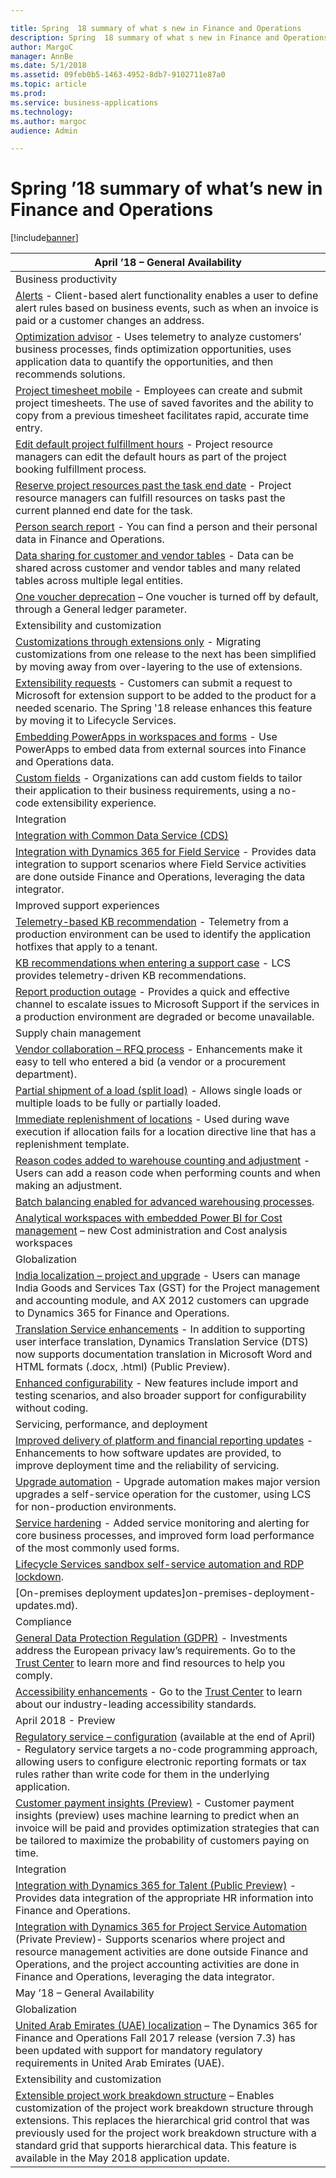 ```yaml
---

title: Spring  18 summary of what s new in Finance and Operations
description: Spring  18 summary of what s new in Finance and Operations
author: MargoC
manager: AnnBe
ms.date: 5/1/2018
ms.assetid: 09feb0b5-1463-4952-8db7-9102711e87a0
ms.topic: article
ms.prod: 
ms.service: business-applications
ms.technology: 
ms.author: margoc
audience: Admin

---
```

#  Spring ’18 summary of what’s new in Finance and Operations




[!include[banner](../../../includes/banner.md)]

| April ’18 – General Availability                                                                                                                                                                                                                                                                                                                                                               |
|------------------------------------------------------------------------------------------------------------------------------------------------------------------------------------------------------------------------------------------------------------------------------------------------------------------------------------------------------------------------------------------------|
| Business productivity                                                                                                                                                                                                                                                                                                                                                                          |
| [Alerts](alerts.md) - Client-based alert functionality enables a user to define alert rules based on business events, such as when an invoice is paid or a customer changes an address.                                                                                                                                                                                                       |
| [Optimization advisor](optimization-advisor.md) - Uses telemetry to analyze customers’ business processes, finds optimization opportunities, uses application data to quantify the opportunities, and then recommends solutions.                                                                                                                                                              |
| [Project timesheet mobile](project-timesheet-mobile.md) - Employees can create and submit project timesheets. The use of saved favorites and the ability to copy from a previous timesheet facilitates rapid, accurate time entry.                                                                                                                                                            |
| [Edit default project fulfillment hours](edit-default-project-fulfillment-hours.md) - Project resource managers can edit the default hours as part of the project booking fulfillment process.                                                                                                                                                                                                                |
| [Reserve project resources past the task end date](reserve-project-resources-past-task-end-date.md) - Project resource managers can fulfill resources on tasks past the current planned end date for the task.                                                                                                                                                                                                   |
| [Person search report](person-search-report.md) - You can find a person and their personal data in Finance and Operations.                                                                                                                                                                                                                                                                    |
| [Data sharing for customer and vendor tables](data-sharing-customer-vendor-tables.md) - Data can be shared across customer and vendor tables and many related tables across multiple legal entities.                                                                                                                                                                                                               |
| [One voucher deprecation](one-voucher-deprecation.md) – One voucher is turned off by default, through a General ledger parameter.                                                                                                                                                                                                                                                               |
| Extensibility and customization                                                                                                                                                                                                                                                                                                                                                                |
| [Customizations through extensions only](one-voucher-deprecation.md) - Migrating customizations from one release to the next has been simplified by moving away from over-layering to the use of extensions.                                                                                                                                                                          |
| [Extensibility requests](extensibility-requests.md) - Customers can submit a request to Microsoft for extension support to be added to the product for a needed scenario. The Spring '18 release enhances this feature by moving it to Lifecycle Services.                                                                                                                                      |
| [Embedding PowerApps in workspaces and forms](embedding-powerapps-workspaces-forms.md) - Use PowerApps to embed data from external sources into Finance and Operations data.                                                                                                                                                                                                                                  |
| [Custom fields](custom-fields.md) - Organizations can add custom fields to tailor their application to their business requirements, using a no-code extensibility experience.                                                                                                                                                                                                                 |
| Integration                                                                                                                                                                                                                                                                                                                                                                                    |
| [Integration with Common Data Service (CDS)](integration-common-data-service-cds.md)                                                                                                                                                                                                                                                                                                                      |
| [Integration with Dynamics 365 for Field Service](integration-common-data-service-cds.md) - Provides data integration to support scenarios where Field Service activities are done outside Finance and Operations, leveraging the data integrator.                                                                                                                                                        |
| Improved support experiences                                                                                                                                                                                                                                                                                                                                                                   |
| [Telemetry-based KB recommendation](lifecycle-services-telemetry-based-kb-recommendation.md) - Telemetry from a production environment can be used to identify the application hotfixes that apply to a tenant.                                                                                                                                                                                                  |
| [KB recommendations when entering a support case](kb-recommendations-entering-support-case.md) - LCS provides telemetry-driven KB recommendations.                                                                                                                                                                                                                                                             |
| [Report production outage](kb-recommendations-entering-support-case.md) - Provides a quick and effective channel to escalate issues to Microsoft Support if the services in a production environment are degraded or become unavailable.                                                                                                                                                                        |
| Supply chain management                                                                                                                                                                                                                                                                                                                                                                        |
| [Vendor collaboration – RFQ process](vendor-collaboration-rfq-process.md) - Enhancements make it easy to tell who entered a bid (a vendor or a procurement department).                                                                                                                                                                                                                                   |
| [Partial shipment of a load (split load)](partial-shipment-a-load-split-load.md) - Allows single loads or multiple loads to be fully or partially loaded.                                                                                                                                                                                                                                                      |
| [Immediate replenishment of locations](immediate-replenishment-locations.md) - Used during wave execution if allocation fails for a location directive line that has a replenishment template.                                                                                                                                                                                                         |
| [Reason codes added to warehouse counting and adjustment](reason-codes-added-to-warehouse-counting-adjustment.md) - Users can add a reason code when performing counts and when making an adjustment.                                                                                                                                                                                                                            |
| [Batch balancing enabled for advanced warehousing processes](batch-balancing-enabled-advanced-warehousing-processes.md).                                                                                                                                                                                                                                                                                                       |
| [Analytical workspaces with embedded Power BI for Cost management](one-voucher-deprecation.md) – new Cost administration and Cost analysis workspaces                                                                                                                                                                                                                                        |
| Globalization                                                                                                                                                                                                                                                                                                                                                                                  |
| [India localization – project and upgrade](globalization-india-localization-project-upgrade.md) - Users can manage India Goods and Services Tax (GST) for the Project management and accounting module, and AX 2012 customers can upgrade to Dynamics 365 for Finance and Operations.                                                                                                                                      |
| [Translation Service enhancements](translation-service-enhancements.md) - In addition to supporting user interface translation, Dynamics Translation Service (DTS) now supports documentation translation in Microsoft Word and HTML formats (.docx, .html) (Public Preview).                                                                                                                   |
| [Enhanced configurability](gdpr-compliance.md) - New features include import and testing scenarios, and also broader support for configurability without coding.                                                                                                                                                                                                                       |
| Servicing, performance, and deployment                                                                                                                                                                                                                                                                                                                                                         |
| [Improved delivery of platform and financial reporting updates](customer-payment-insights-preview.md) - Enhancements to how software updates are provided, to improve deployment time and the reliability of servicing.                                                                                                                                                                                      |
| [Upgrade automation](upgrade-automation.md) - Upgrade automation makes major version upgrades a self-service operation for the customer, using LCS for non-production environments.                                                                                                                                                                                                             |
| [Service hardening](service-hardening.md) - Added service monitoring and alerting for core business processes, and improved form load performance of the most commonly used forms.                                                                                                                                                                                                              |
| [Lifecycle Services sandbox self-service automation and RDP lockdown](lifecycle-services-sandbox-self-service-automation-rdp-lockdown.md).                                                                                                                                                                                                                                                                                         |
| [On-premises deployment updates]on-premises-deployment-updates.md).                                                                                                                                                                                                                                                                                                                            |
| Compliance                                                                                                                                                                                                                                                                                                                                                                                     |
| [General Data Protection Regulation (GDPR)](gdpr-compliance.md) - Investments address the European privacy law’s requirements. Go to the [Trust Center](https://www.microsoft.com/en-us/TrustCenter/Privacy/gdpr/default.aspx) to learn more and find resources to help you comply.                                                                                                           |
| [Accessibility enhancements](accessibility.md) - Go to the [Trust Center](https://www.microsoft.com/en-us/trustcenter/compliance/accessibility) to learn about our industry-leading accessibility standards.                                                                                                                                                                                  |
| April 2018 - Preview                                                                                                                                                                                                                                                                                                                                                                           |
| [Regulatory service – configuration](regulatory-service-configuration-public-preview.md) (available at the end of April) - Regulatory service targets a no-code programming approach, allowing users to configure electronic reporting formats or tax rules rather than write code for them in the underlying application.                                                                                |
| [Customer payment insights (Preview)](customer-payment-insights-preview.md) - Customer payment insights (preview) uses machine learning to predict when an invoice will be paid and provides optimization strategies that can be tailored to maximize the probability of customers paying on time.                                                                                                      |
| Integration                                                                                                                                                                                                                                                                                                                                                                                    |
| [Integration with Dynamics 365 for Talent (Public Preview)](integration-common-data-service-cds.md) - Provides data integration of the appropriate HR information into Finance and Operations.                                                                                                                                                                                                          |
| [Integration with Dynamics 365 for Project Service Automation](integration-common-data-service-cds.md) (Private Preview)- Supports scenarios where project and resource management activities are done outside Finance and Operations, and the project accounting activities are done in Finance and Operations, leveraging the data integrator.                                                        |
| May ’18 – General Availability                                                                                                                                                                                                                                                                                                                                                                 |
| Globalization                                                                                                                                                                                                                                                                                                                                                                                  |
| [United Arab Emirates (UAE) localization](globalization-united-arab-emirates-localization-fall-2017-release-version-7-3-update.md) – The Dynamics 365 for Finance and Operations Fall 2017 release (version 7.3) has been updated with support for mandatory regulatory requirements in United Arab Emirates (UAE).                                                                                                                                           |
| Extensibility and customization                                                                                                                                                                                                                                                                                                                                                                |
| [Extensible project work breakdown structure](extensible-project-work-breakdown-structure.md) – Enables customization of the project work breakdown structure through extensions. This replaces the hierarchical grid control that was previously used for the project work breakdown structure with a standard grid that supports hierarchical data. This feature is available in the May 2018 application update. |
